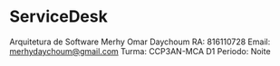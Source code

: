 # ServiceDesk
Arquitetura de Software
Merhy Omar Daychoum 
RA: 816110728 
Email: merhydaychoum@gmail.com 
Turma: CCP3AN-MCA D1 
Periodo: Noite